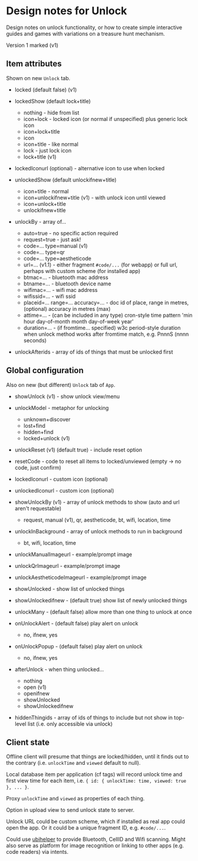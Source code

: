 # Design notes for Unlock

Design notes on unlock functionality, or how to create simple interactive guides and games with variations on a treasure hunt mechanism.

Version 1 marked (v1)

## Item attributes

Shown on new `Unlock` tab.

- locked (default false) (v1)

- lockedShow (default lock+title)
    - nothing - hide from list
    - icon+lock - locked icon (or normal if unspecified) plus generic lock icon
    - icon+lock+title 
    - icon
    - icon+title - like normal
    - lock - just lock icon
    - lock+title (v1)

- lockedIconurl (optional) - alternative icon to use when locked

- unlockedShow (default unlockifnew+title)
    - icon+title - normal
    - icon+unlockifnew+title (v1) - with unlock icon until viewed
    - icon+unlock+title
    - unlockifnew+title

- unlockBy - array of...
    - auto=true - no specific action required
    - request=true - just ask!
    - code=... type=manual (v1)
    - code=... type=qr
    - code=... type=aestheticode
    - url=... (v1.1) - either fragment `#code/...` (for webapp) or full url, perhaps with custom scheme (for installed app)
    - btmac=... - bluetooth mac address
    - btname=... - bluetooth device name
    - wifimac=... - wifi mac address
    - wifissid=... - wifi ssid
    - placeid=... range=... accuracy=... - doc id of place, range in metres, (optional) accuracy in metres (max)
    - attime=... - (can be included in any type) cron-style time pattern 'min hour day-of-month month day-of-week year'
    - duration=... - (if fromtime... specified) w3c period-style duration when unlock method works after fromtime match, e.g. PnnnS (nnnn seconds)

- unlockAfterids - array of ids of things that must be unlocked first

## Global configuration

Also on new (but different) `Unlock` tab of `App`.

- showUnlock (v1) - show unlock view/menu

- unlockModel - metaphor for unlocking
    - unknown+discover
    - lost+find
    - hidden+find
    - locked+unlock (v1)

- unlockReset (v1) (default true) - include reset option

- resetCode - code to reset all items to locked/unviewed (empty -> no code, just confirm)

- lockedIconurl - custom icon (optional)

- unlockedIconurl - custom icon (optional)

- showUnlockBy (v1) - array of unlock methods to show (auto and url aren't requestable)
    - request, manual (v1), qr, aestheticode, bt, wifi, location, time

- unlockInBackground - array of unlock methods to run in background
    - bt, wifi, location, time

- unlockManualImageurl - example/prompt image

- unlockQrImageurl - example/prompt image

- unlockAestheticodeImageurl - example/prompt image

- showUnlocked - show list of unlocked things

- showUnlockedifnew - (default true) show list of newly unlocked things

- unlockMany - (default false) allow more than one thing to unlock at once

- onUnlockAlert - (default false) play alert on unlock
    - no, ifnew, yes

- onUnlockPopup - (default false) play alert on unlock
    - no, ifnew, yes

- afterUnlock - when thing unlocked...
    - nothing
    - open (v1)
    - openifnew
    - showUnlocked
    - showUnlockedifnew

- hiddenThingids - array of ids of things to include but not show in top-level list (i.e. only accessible via unlock)

## Client state

Offline client will presume that things are locked/hidden, until it finds out to the contrary (i.e. `unlockTime` and `viewed` default to null). 

Local database item per application (cf tags) will record unlock time and first view time for each item, i.e. `{ id: { unlockTime: time, viewed: true }, ... }`.

Proxy `unlockTime` and `viewed` as properties of each thing. 

Option in upload view to send unlock state to server.

Unlock URL could be custom scheme, which if installed as real app could open the app. Or it could be a unique fragment ID, e.g. `#code/...`.

Could use [ubihelper](https://github.com/cgreenhalgh/ubihelper) to provide Bluetooth, CellID and Wifi scanning. Might also serve as platform for image recognition or linking to other apps (e.g. code readers) via intents.

